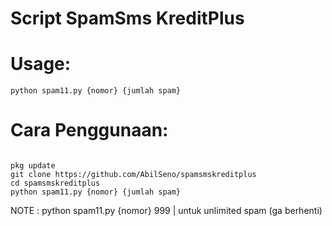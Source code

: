 # Script SpamSms KreditPlus
# Usage:
<pre><code>python spam11.py {nomor} {jumlah spam}</code></pre>
# Cara Penggunaan:
<pre><code>
pkg update 
git clone https://github.com/AbilSeno/spamsmskreditplus
cd spamsmskreditplus
python spam11.py {nomor} {jumlah spam}
</code></pre>
NOTE : python spam11.py {nomor} 999 | untuk unlimited spam (ga berhenti)
